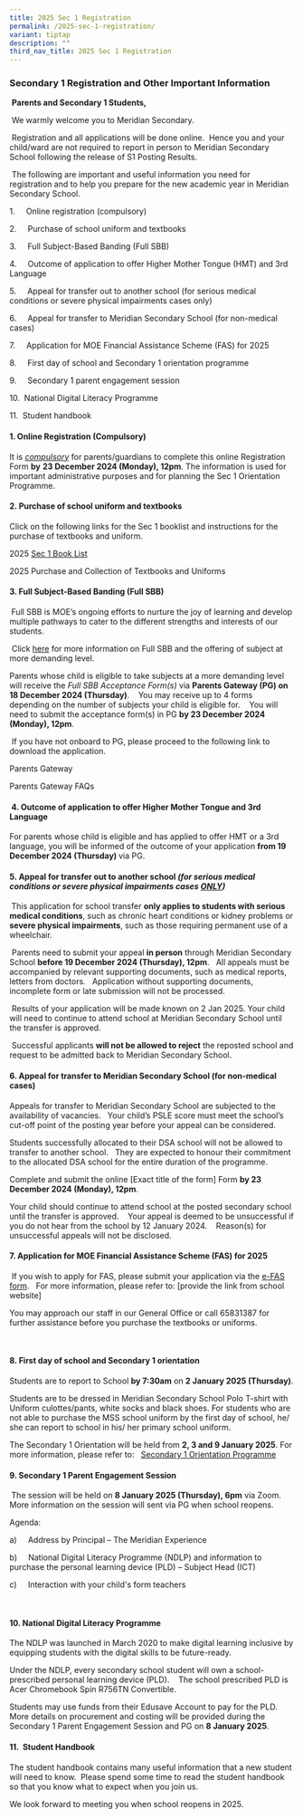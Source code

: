 ```yaml
---
title: 2025 Sec 1 Registration
permalink: /2025-sec-1-registration/
variant: tiptap
description: ""
third_nav_title: 2025 Sec 1 Registration
---
```

<h3><strong>Secondary 1 Registration and Other Important Information</strong></h3>
<p>&nbsp;<strong>Parents and Secondary 1 Students,</strong>
</p>
<p>&nbsp;We warmly welcome you to Meridian Secondary.&nbsp;</p>
<p>&nbsp;Registration and all applications will be done online.&nbsp; Hence
you and your child/ward are not required to report in person to Meridian
Secondary School following the release of S1 Posting Results.</p>
<p>&nbsp;The following are important and useful information you need for
registration and to help you prepare for the new academic year in Meridian
Secondary School.</p>
<p></p>
<p>1.&nbsp;&nbsp;&nbsp;&nbsp; Online registration (compulsory)</p>
<p>2.&nbsp;&nbsp;&nbsp;&nbsp; Purchase of school uniform and textbooks</p>
<p>3.&nbsp;&nbsp;&nbsp;&nbsp; Full Subject-Based Banding (Full SBB)</p>
<p>4.&nbsp;&nbsp;&nbsp;&nbsp; Outcome of application to offer Higher Mother
Tongue (HMT) and 3rd Language</p>
<p>5.&nbsp;&nbsp;&nbsp;&nbsp; Appeal for transfer out to another school (for
serious medical conditions or severe physical impairments cases only)</p>
<p>6.&nbsp;&nbsp;&nbsp;&nbsp; Appeal for transfer to Meridian Secondary School
(for non-medical cases)</p>
<p>7.&nbsp;&nbsp;&nbsp;&nbsp; Application for MOE Financial Assistance Scheme
(FAS) for 2025</p>
<p>8.&nbsp;&nbsp;&nbsp;&nbsp; First day of school and Secondary 1 orientation
programme</p>
<p>9.&nbsp;&nbsp;&nbsp;&nbsp; Secondary 1 parent engagement session</p>
<p>10.&nbsp; National Digital Literacy Programme</p>
<p>11.&nbsp; Student handbook</p>
<p></p>
<h4><strong>1. Online Registration (Compulsory)</strong></h4>
<p>It is <em><u>compulsory</u></em> for parents/guardians to complete this
online Registration Form <strong>by</strong>  <strong>23 December 2024 (Monday), 12pm</strong>.
The information is used for important administrative purposes and for planning
the Sec 1 Orientation Programme.</p>
<h4><strong>2. Purchase of school uniform and textbooks</strong></h4>
<p>Click on the following links for the Sec 1 booklist and instructions for
the purchase of textbooks and uniform.</p>
<p>2025 <a href="https://www.meridiansec.moe.edu.sg/files/Booklists/meridian%20secondary%20school%20booklist%202024%20-%20sec%201.pdf" rel="noopener noreferrer nofollow" target="_blank">Sec 1 Book List</a>
</p>
<p>2025 Purchase and Collection of Textbooks and Uniforms</p>
<h4><strong>3. Full Subject-Based Banding (Full SBB)</strong></h4>
<p><strong>&nbsp;</strong>Full SBB is MOE’s ongoing efforts to nurture the
joy of learning and develop multiple pathways to cater to the different
strengths and interests of our students.</p>
<p>&nbsp;Click <a href="https://www.meridiansec.moe.edu.sg/student-information/full-sbb/" rel="noopener noreferrer nofollow" target="_blank">here</a> for
more information on Full SBB and the offering of subject at more demanding
level.</p>
<p>Parents whose child is eligible to take subjects at a more demanding level
will receive the <em>Full SBB Acceptance Form(s)</em> via <strong>Parents Gateway (PG) on 18 December 2024 (Thursday)</strong>.
&nbsp;&nbsp;&nbsp;You may receive up to 4 forms depending on the number
of subjects your child is eligible for. &nbsp;&nbsp;&nbsp;You will need
to submit the acceptance form(s) in PG <strong>by 23 December 2024 (Monday), 12pm</strong>.&nbsp;&nbsp;</p>
<p>&nbsp;If you have not onboard to PG, please proceed to the following link
to download the application.</p>
<p>Parents Gateway</p>
<p>Parents Gateway FAQs</p>
<h4>&nbsp;<strong>4. Outcome of application to offer Higher Mother Tongue and 3rd Languag</strong>e</h4>
<p>For parents whose child is eligible and has applied to offer HMT or a
3rd language, you will be informed of the outcome of your application <strong>from 19 December 2024 (Thursday) </strong>via
PG.&nbsp;</p>
<p></p>
<h4><strong>5.<em> </em>Appeal for transfer out to another school <em>(for serious medical conditions or severe physical impairments cases <u>ONLY</u>)</em></strong></h4>
<p><strong>&nbsp;</strong>This application for school transfer <strong>only applies to students with serious medical conditions</strong>,
such as chronic heart conditions or kidney problems or <strong>severe physical impairments</strong>,
such as those requiring permanent use of a wheelchair.</p>
<p>&nbsp;Parents need to submit your appeal <strong>in person</strong> through
Meridian Secondary School <strong>before 19 December 2024 (Thursday), 12pm</strong>.&nbsp;&nbsp;
All appeals must be accompanied by relevant supporting documents, such
as medical reports, letters from doctors.&nbsp;&nbsp; Application without
supporting documents, incomplete form or late submission will not be processed.</p>
<p>&nbsp;Results of your application will be made known on 2 Jan 2025. Your
child will need to continue to attend school at Meridian Secondary School
until the transfer is approved.</p>
<p>&nbsp;Successful applicants <strong>will not be allowed to reject</strong> the
reposted school and request to be admitted back to Meridian Secondary School.</p>
<p></p>
<h4><strong>6. Appeal for transfer to Meridian Secondary School (for non-medical cases)</strong></h4>
<p></p>
<p>Appeals for transfer to Meridian Secondary School are subjected to the
availability of vacancies.&nbsp;&nbsp; Your child’s PSLE score must meet
the school’s cut-off point of the posting year before your appeal can be
considered.</p>
<p></p>
<p>Students successfully allocated to their DSA school will not be allowed
to transfer to another school. &nbsp;&nbsp;They are expected to honour
their commitment to the allocated DSA school for the entire duration of
the programme.</p>
<p></p>
<p>Complete and submit the online [Exact title of the form] Form <strong>by 23 December 2024 (Monday), 12pm</strong>.&nbsp;&nbsp;</p>
<p>Your child should continue to attend school at the posted secondary school
until the transfer is approved.&nbsp;&nbsp;&nbsp; Your appeal is deemed
to be unsuccessful if you do not hear from the school by 12 January 2024.
&nbsp;&nbsp;&nbsp;Reason(s) for unsuccessful appeals will not be disclosed.</p>
<p></p>
<h4><strong>7. Application for MOE Financial Assistance Scheme (FAS) for 2025</strong></h4>
<p>&nbsp;If you wish to apply for FAS, please submit your application via
the <a href="https://go.gov.sg/moe-efas" rel="noopener noreferrer nofollow" target="_blank">e-FAS form</a>.&nbsp;&nbsp;
For more information, please refer to: [provide the link from school website]</p>
<p>You may approach our staff in our General Office or call 65831387 for
further assistance before you purchase the textbooks or uniforms.</p>
<p>&nbsp;</p>
<h4><strong>8. First day of school and Secondary 1 orientation</strong></h4>
<p>Students are to report to School <strong>by 7:30am</strong> on <strong>2 January 2025 (Thursday)</strong>.</p>
<p>Students are to be dressed in Meridian Secondary School Polo T-shirt with
Uniform culottes/pants, white socks and black shoes. For students who are
not able to purchase the MSS school uniform by the first day of school,
he/ she can report to school in his/ her primary school uniform.</p>
<p>The Secondary 1 Orientation will be held from <strong>2, 3 and 9 January 2025</strong>.
For more information, please refer to:&nbsp;&nbsp; <a href="https://www.meridiansec.moe.edu.sg/student-information/2024-secondary-1-registration/orientation/" rel="noopener noreferrer nofollow" target="_blank">Secondary 1 Orientation Programme</a>
</p>
<p></p>
<h4><strong>9. Secondary 1 Parent Engagement Session</strong></h4>
<p><strong>&nbsp;</strong>The session will be held on <strong>8 January 2025 (Thursday), 6pm</strong> via
Zoom. More information on the session will sent via PG when school reopens.</p>
<p>Agenda:</p>
<p>a)&nbsp;&nbsp;&nbsp;&nbsp; Address by Principal – The Meridian Experience</p>
<p>b)&nbsp;&nbsp;&nbsp;&nbsp; National Digital Literacy Programme (NDLP)
and information to purchase the personal learning device (PLD) – Subject
Head (ICT)</p>
<p>c)&nbsp;&nbsp;&nbsp;&nbsp; Interaction with your child's form teachers</p>
<p>&nbsp;</p>
<h4><strong>10. National Digital Literacy Programme</strong></h4>
<p>The NDLP was launched in March 2020 to make digital learning inclusive
by equipping students with the digital skills to be future-ready.&nbsp;&nbsp;</p>
<p>Under the NDLP, every secondary school student will own a school-prescribed
personal learning device (PLD).&nbsp;&nbsp;&nbsp; The school prescribed
PLD is Acer Chromebook Spin R756TN Convertible.</p>
<p>Students may use funds from their Edusave Account to pay for the PLD.&nbsp;&nbsp;
More details on procurement and costing will be provided during the Secondary
1 Parent Engagement Session and PG on <strong>8 January 2025</strong>.</p>
<h4><strong>11.&nbsp; Student Handbook</strong></h4>
<p>The student handbook contains many useful information that a new student
will need to know.&nbsp; Please spend some time to read the student handbook
so that you know what to expect when you join us.</p>
<p></p>
<p>We look forward to meeting you when school reopens in 2025.</p>
<p>&nbsp;</p>
<p>&nbsp;</p>
<p>&nbsp;</p>